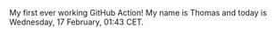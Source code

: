 My first ever working GitHub Action!
My name is Thomas and today is Wednesday, 17 February, 01:43 CET. 
